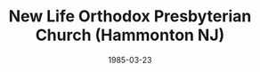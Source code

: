 ---
date: &id001 1985-03-23
end_date: null
location:
  address: null
  city: Hammonton
  state: NJ
minister:
- end: 1985-03-23
  name: Steve Hohenberger
  start: 1981-12-15
  type: Organizing Pastor
- end: 1986-01-01
  name: Steve Hohenberger
  start: 1985-03-23
  type: Pastor
ministers:
- Steve Hohenberger
- Steve Hohenberger
name: New Life Orthodox Presbyterian Church
names: null
origination_date: *id001
raw_data: 'New Life Orthodox Presbyterian Chapel  (December 15, 1981-March 23, 1985)

  New Life Orthodox Presbyterian Church (March 23, 1985-December 31, 1995)

  (moved from Sweetwater on September 24, 1983)

  Org. Pastor: Steve Hohenberger, 1981-85

  Pastor: Steve Hohenberger, 1985-86

  '
received_from: null
states:
- NJ
status:
  active: true
  end_date: null
  reason: null
  received_from: null
  withdrawal_to: null
title: New Life Orthodox Presbyterian Church (Hammonton NJ)
year_established:
- 1985

---